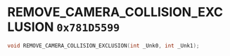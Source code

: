 # REMOVE_CAMERA_COLLISION_EXCLUSION `0x781D5599`

```cpp
void REMOVE_CAMERA_COLLISION_EXCLUSION(int _Unk0, int _Unk1);
```